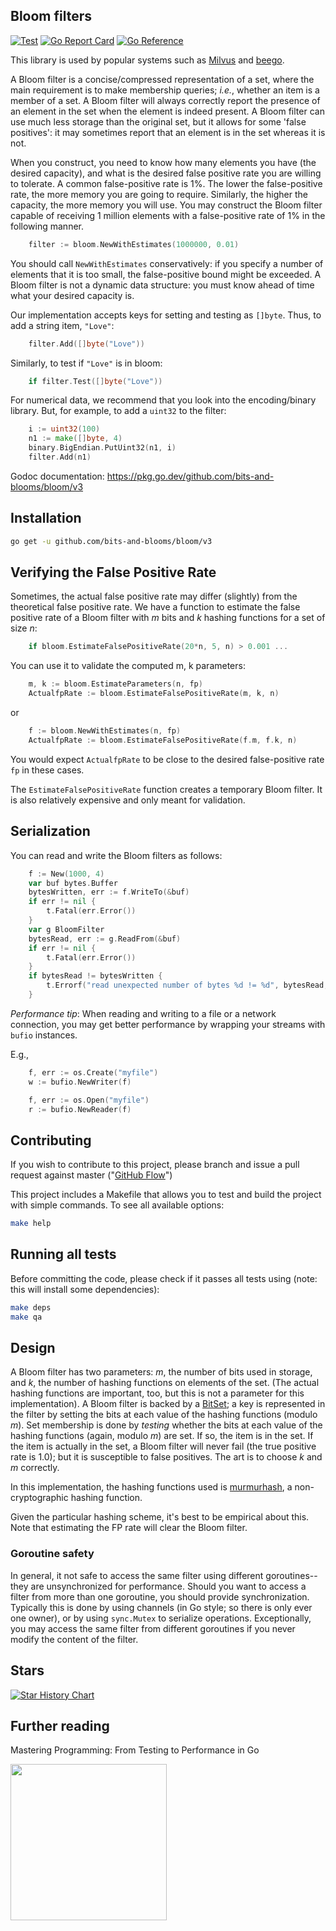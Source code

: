 Bloom filters
-------------
[![Test](https://github.com/bits-and-blooms/bloom/actions/workflows/test.yml/badge.svg)](https://github.com/bits-and-blooms/bloom/actions/workflows/test.yml)
[![Go Report Card](https://goreportcard.com/badge/github.com/bits-and-blooms/bloom)](https://goreportcard.com/report/github.com/bits-and-blooms/bloom)
[![Go Reference](https://pkg.go.dev/badge/github.com/bits-and-blooms/bloom.svg)](https://pkg.go.dev/github.com/bits-and-blooms/bloom/v3)

This library is used by popular systems such as [Milvus](https://github.com/milvus-io/milvus) and [beego](https://github.com/beego/Beego).

A Bloom filter is a concise/compressed representation of a set, where the main
requirement is to make membership queries; _i.e._, whether an item is a
member of a set. A Bloom filter will always correctly report the presence
of an element in the set when the element is indeed present. A Bloom filter 
can use much less storage than the original set, but it allows for some 'false positives':
it may sometimes report that an element is in the set whereas it is not.

When you construct, you need to know how many elements you have (the desired capacity), and what is the desired false positive rate you are willing to tolerate. A common false-positive rate is 1%. The
lower the false-positive rate, the more memory you are going to require. Similarly, the higher the
capacity, the more memory you will use.
You may construct the Bloom filter capable of receiving 1 million elements with a false-positive
rate of 1% in the following manner. 

```Go
    filter := bloom.NewWithEstimates(1000000, 0.01) 
```

You should call `NewWithEstimates` conservatively: if you specify a number of elements that it is
too small, the false-positive bound might be exceeded. A Bloom filter is not a dynamic data structure:
you must know ahead of time what your desired capacity is.

Our implementation accepts keys for setting and testing as `[]byte`. Thus, to
add a string item, `"Love"`:

```Go
    filter.Add([]byte("Love"))
```

Similarly, to test if `"Love"` is in bloom:

```Go
    if filter.Test([]byte("Love"))
```

For numerical data, we recommend that you look into the encoding/binary library. But, for example, to add a `uint32` to the filter:

```Go
    i := uint32(100)
    n1 := make([]byte, 4)
    binary.BigEndian.PutUint32(n1, i)
    filter.Add(n1)
```

Godoc documentation:  https://pkg.go.dev/github.com/bits-and-blooms/bloom/v3 


## Installation

```bash
go get -u github.com/bits-and-blooms/bloom/v3
```

## Verifying the False Positive Rate


Sometimes, the actual false positive rate may differ (slightly) from the
theoretical false positive rate. We have a function to estimate the false positive rate of a
Bloom filter with _m_ bits and _k_ hashing functions for a set of size _n_:

```Go
    if bloom.EstimateFalsePositiveRate(20*n, 5, n) > 0.001 ...
```

You can use it to validate the computed m, k parameters:

```Go
    m, k := bloom.EstimateParameters(n, fp)
    ActualfpRate := bloom.EstimateFalsePositiveRate(m, k, n)
```

or

```Go
    f := bloom.NewWithEstimates(n, fp)
    ActualfpRate := bloom.EstimateFalsePositiveRate(f.m, f.k, n)
```

You would expect `ActualfpRate` to be close to the desired false-positive rate `fp` in these cases.

The `EstimateFalsePositiveRate` function creates a temporary Bloom filter. It is
also relatively expensive and only meant for validation.

## Serialization

You can read and write the Bloom filters as follows:


```Go
	f := New(1000, 4)
	var buf bytes.Buffer
	bytesWritten, err := f.WriteTo(&buf)
	if err != nil {
		t.Fatal(err.Error())
	}
	var g BloomFilter
	bytesRead, err := g.ReadFrom(&buf)
	if err != nil {
		t.Fatal(err.Error())
	}
	if bytesRead != bytesWritten {
		t.Errorf("read unexpected number of bytes %d != %d", bytesRead, bytesWritten)
	}
```

*Performance tip*: 
When reading and writing to a file or a network connection, you may get better performance by 
wrapping your streams with `bufio` instances.

E.g., 
```Go
	f, err := os.Create("myfile")
	w := bufio.NewWriter(f)
```
```Go
	f, err := os.Open("myfile")
	r := bufio.NewReader(f)
```

## Contributing

If you wish to contribute to this project, please branch and issue a pull request against master ("[GitHub Flow](https://guides.github.com/introduction/flow/)")

This project includes a Makefile that allows you to test and build the project with simple commands.
To see all available options:
```bash
make help
```

## Running all tests

Before committing the code, please check if it passes all tests using (note: this will install some dependencies):
```bash
make deps
make qa
```

## Design

A Bloom filter has two parameters: _m_, the number of bits used in storage, and _k_, the number of hashing functions on elements of the set. (The actual hashing functions are important, too, but this is not a parameter for this implementation). A Bloom filter is backed by a [BitSet](https://github.com/bits-and-blooms/bitset); a key is represented in the filter by setting the bits at each value of the  hashing functions (modulo _m_). Set membership is done by _testing_ whether the bits at each value of the hashing functions (again, modulo _m_) are set. If so, the item is in the set. If the item is actually in the set, a Bloom filter will never fail (the true positive rate is 1.0); but it is susceptible to false positives. The art is to choose _k_ and _m_ correctly.

In this implementation, the hashing functions used is [murmurhash](github.com/twmb/murmur3), a non-cryptographic hashing function.


Given the particular hashing scheme, it's best to be empirical about this. Note
that estimating the FP rate will clear the Bloom filter.




### Goroutine safety

In general, it not safe to access
the same filter using different goroutines--they are
unsynchronized for performance. Should you want to access
a filter from more than one goroutine, you should
provide synchronization. Typically this is done by using channels (in Go style; so there is only ever one owner),
or by using `sync.Mutex` to serialize operations. Exceptionally, you may access the same filter from different
goroutines if you never modify the content of the filter.

## Stars


[![Star History Chart](https://api.star-history.com/svg?repos=bits-and-blooms/bloom&type=Date)](https://www.star-history.com/#bits-and-blooms/bloom&Date)

## Further reading

<p>Mastering Programming: From Testing to Performance in Go</p>
<div><a href="https://www.amazon.com/dp/B0FMPGSWR5"><img style="margin-left: auto; margin-right: auto;" src="https://m.media-amazon.com/images/I/61feneHS7kL._SL1499_.jpg" alt="" width="250px" /></a></div>
